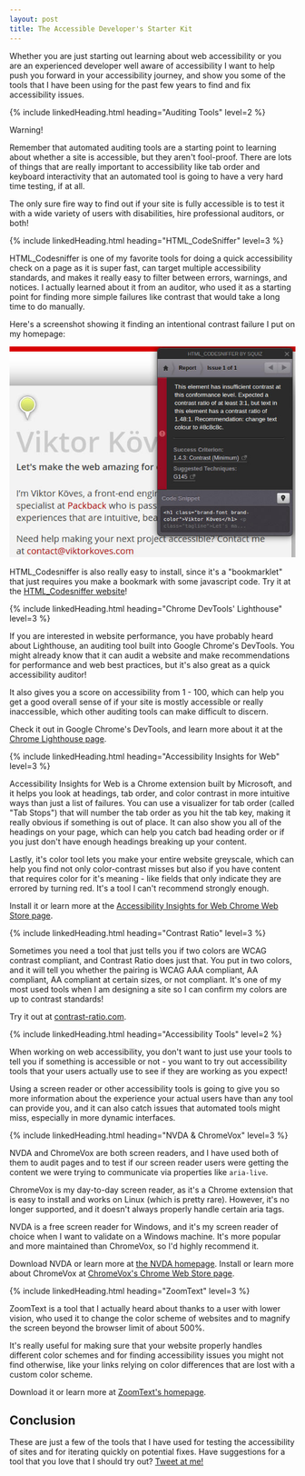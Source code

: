 ```yaml
---
layout: post
title: The Accessible Developer's Starter Kit
---
```


Whether you are just starting out learning about web accessibility or you are an
experienced developer well aware of accessibility I want to help push you
forward in your accessibility journey, and show you some of the tools that I
have been using for the past few years to find and fix accessibility issues.



{% include linkedHeading.html heading="Auditing Tools" level=2 %}

<div class="notice-panel -warning">
  <div class="notice-label">Warning!</div>

  <p>
    Remember that automated auditing tools are a
    starting point to learning about whether a site is accessible, but they
    aren't fool-proof. There are lots of things that are really important to
    accessibility like tab order and keyboard interactivity that an automated
    tool is going to have a very hard time testing, if at all.
  </p>

  <p>
    The only sure fire way to find out if your site is fully accessible is to
    test it with a wide variety of users with disabilities, hire professional
    auditors, or both!
  </p>
</div>


{% include linkedHeading.html heading="HTML_CodeSniffer" level=3 %}

HTML_Codesniffer is one of my favorite tools for doing a quick accessibility
check on a page as it is super fast, can target multiple accessibility
standards, and makes it really easy to filter between errors, warnings, and
notices. I actually learned about it from an auditor, who used it as a starting
point for finding more simple failures like contrast that would take a long time
to do manually.

Here's a screenshot showing it finding an intentional contrast failure
I put on my homepage:

![HTML_Codesniffer error showing contrast failure](/post-assets/html-code-sniffer-example.jpg)

HTML_Codesniffer is also really easy to install, since it's a "bookmarklet" that
just requires you make a bookmark with some javascript code. Try it at
the [HTML_Codesniffer website][html-codesniffer]!


{% include linkedHeading.html heading="Chrome DevTools' Lighthouse" level=3 %}

If you are interested in website performance, you have probably heard about
Lighthouse, an auditing tool built into Google Chrome's DevTools. You might
already know that it can audit a website and make recommendations for
performance and web best practices, but it's also great as a quick accessibility
auditor!

It also gives you a score on accessibility from 1 - 100, which can help you get
a good overall sense of if your site is mostly accessible or really
inaccessible, which other auditing tools can make difficult to discern.

Check it out in Google Chrome's DevTools, and learn more about it at the
[Chrome Lighthouse page][lighthouse].


{% include linkedHeading.html heading="Accessibility Insights for Web" level=3 %}

Accessibility Insights for Web is a Chrome extension built by Microsoft, and it
helps you look at headings, tab order, and color contrast in more intuitive ways
than just a list of failures. You can use a visualizer for tab order (called
"Tab Stops") that will number the tab order as you hit the tab key, making it
really obvious if something is out of place. It can also show you all of the
headings on your page, which can help you catch bad heading order or if you just
don't have enough headings breaking up your content.

Lastly, it's color tool lets you make your entire website greyscale, which can
help you find not only color-contrast misses but also if you have content that
requires color for it's meaning - like fields that only indicate they are
errored by turning red. It's a tool I can't recommend strongly enough.

Install it or learn more at the
[Accessibility Insights for Web Chrome Web Store page][a11y-insights-for-web].


{% include linkedHeading.html heading="Contrast Ratio" level=3 %}

Sometimes you need a tool that just tells you if two colors are WCAG contrast
compliant, and Contrast Ratio does just that. You put in two colors, and it will
tell you whether the pairing is WCAG AAA compliant, AA compliant, AA compliant
at certain sizes, or not compliant. It's one of my most used tools when I am
designing a site so I can confirm my colors are up to contrast standards!

Try it out at [contrast-ratio.com][contrast-ratio].



{% include linkedHeading.html heading="Accessibility Tools" level=2 %}

When working on web accessibility, you don't want to just use your tools to tell
you if something is accessible or not - you want to try out accessibility tools
that your users actually use to see if they are working as you expect!

Using a screen reader or other accessibility tools is going to give you so more
information about the experience your actual users have than any tool can
provide you, and it can also catch issues that automated tools might miss,
especially in more dynamic interfaces.

{% include linkedHeading.html heading="NVDA & ChromeVox" level=3 %}

NVDA and ChromeVox are both screen readers, and I have used both of them to
audit pages and to test if our screen reader users were getting the content we
were trying to communicate via properties like `aria-live`.

ChromeVox is my day-to-day screen reader, as it's a Chrome extension that is
easy to install and works on Linux (which is pretty rare). However, it's no
longer supported, and it doesn't always properly handle certain aria tags.

NVDA is a free screen reader for Windows, and it's my screen reader of choice
when I want to validate on a Windows machine. It's more popular and more
maintained than ChromeVox, so I'd highly recommend it.

Download NVDA or learn more at [the NVDA homepage][nvda]. Install or learn more
about ChromeVox at [ChromeVox's Chrome Web Store page][chromevox].

{% include linkedHeading.html heading="ZoomText" level=3 %}

ZoomText is a tool that I actually heard about thanks to a user with lower
vision, who used it to change the color scheme of websites and to magnify the
screen beyond the browser limit of about 500%.

It's really useful for making sure that your website properly handles different
color schemes and for finding accessibility issues you might not find otherwise,
like your links relying on color differences that are lost with a custom color
scheme.

Download it or learn more at [ZoomText's homepage][zoomtext].

## Conclusion

These are just a few of the tools that I have used for testing the accessibility
of sites and for iterating quickly on potential fixes. Have suggestions for a
tool that you love that I should try out? [Tweet at me!][my-twitter]


<!-- All links for simplicity -->
[a11y-insights-for-web]: https://chrome.google.com/webstore/detail/accessibility-insights-fo/pbjjkligggfmakdaogkfomddhfmpjeni
[chromevox]: https://chrome.google.com/webstore/detail/chromevox-classic-extensi/kgejglhpjiefppelpmljglcjbhoiplfn?hl=en
[contrast-ratio]: https://contrast-ratio.com/
[html-codesniffer]: https://squizlabs.github.io/HTML_CodeSniffer/
[lighthouse]: https://developers.google.com/web/tools/lighthouse
[my-twitter]: https://twitter.com/viktor_koves
[nvda]: https://www.nvaccess.org/download/
[zoomtext]: https://www.zoomtext.com/
